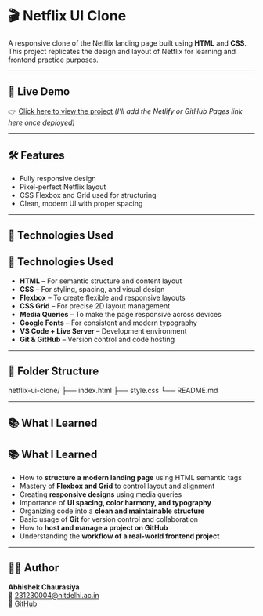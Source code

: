 # 🎬 Netflix UI Clone

A responsive clone of the Netflix landing page built using **HTML** and **CSS**. This project replicates the design and layout of Netflix for learning and frontend practice purposes.

---

## 🔗 Live Demo

👉 [Click here to view the project](#) *(I’ll add the Netlify or GitHub Pages link here once deployed)*

---

## 🛠️ Features

- Fully responsive design
- Pixel-perfect Netflix layout
- CSS Flexbox and Grid used for structuring
- Clean, modern UI with proper spacing

---

## 🚀 Technologies Used

## 🚀 Technologies Used

- **HTML** – For semantic structure and content layout
- **CSS** – For styling, spacing, and visual design
- **Flexbox** – To create flexible and responsive layouts
- **CSS Grid** – For precise 2D layout management
- **Media Queries** – To make the page responsive across devices
- **Google Fonts** – For consistent and modern typography
- **VS Code + Live Server** – Development environment
- **Git & GitHub** – Version control and code hosting


---

## 📁 Folder Structure

netflix-ui-clone/
├── index.html
├── style.css
└── README.md


---

## 📚 What I Learned

## 📚 What I Learned

- How to **structure a modern landing page** using HTML semantic tags
- Mastery of **Flexbox and Grid** to control layout and alignment
- Creating **responsive designs** using media queries
- Importance of **UI spacing, color harmony, and typography**
- Organizing code into a **clean and maintainable structure**
- Basic usage of **Git** for version control and collaboration
- How to **host and manage a project on GitHub**
- Understanding the **workflow of a real-world frontend project**


---

## 🙋‍♂️ Author

**Abhishek Chaurasiya**  
📧 231230004@nitdelhi.ac.in  
🔗 [GitHub](https://github.com/AbhiCodeCraft)
